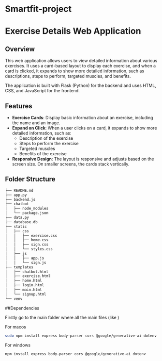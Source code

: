 # Smartfit-project

# Exercise Details Web Application

## Overview

This web application allows users to view detailed information about various exercises. It uses a card-based layout to display each exercise, and when a card is clicked, it expands to show more detailed information, such as descriptions, steps to perform, targeted muscles, and benefits.

The application is built with Flask (Python) for the backend and uses HTML, CSS, and JavaScript for the frontend.

## Features

- **Exercise Cards**: Display basic information about an exercise, including the name and an image.
- **Expand on Click**: When a user clicks on a card, it expands to show more detailed information, such as:
  - Description of the exercise
  - Steps to perform the exercise
  - Targeted muscles
  - Benefits of the exercise
- **Responsive Design**: The layout is responsive and adjusts based on the screen size. On smaller screens, the cards stack vertically.

## Folder Structure
```bash
├── README.md
├── app.py
├── backend.js
├── chatbot
│   ├── node_modules
│   └── package.json
├── data.py
├── database.db
├── static
│   ├── css
│   │   ├── exercise.css
│   │   ├── home.css
│   │   ├── sign.css
│   │   └── styles.css
│   ├── js
│   │   ├── app.js
│   │   └── sign.js
├── templates
│   ├── chatbot.html
│   ├── exercise.html
│   ├── home.html
│   ├── login.html
│   ├── main.html
│   └── signup.html
└── venv

```



##Dependencies

Firstly go to the main folder where all the main files (like )

For macos
```bash
sudo npm install express body-parser cors @google/generative-ai dotenv
```

For windows 
```bash
npm install express body-parser cors @google/generative-ai dotenv
```
